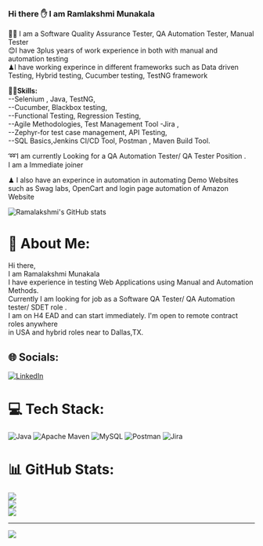 ### Hi there ✋ I am Ramlakshmi Munakala 
👩‍💻 I am a Software Quality Assurance Tester, QA Automation Tester, Manual Tester <br/>
😊I have 3plus years of work experience in both with  manual and automation testing <br/>
♟I have working experince in different frameworks such as Data driven Testing, Hybrid testing, Cucumber testing, TestNG framework<br/>


🤹‍♀️**Skills:** <br/>
--Selenium , Java, TestNG,<br/>
--Cucumber,  Blackbox testing,<br/>
--Functional Testing, Regression Testing,<br/>
--Agile Methodologies, Test Management Tool -Jira ,<br/>
--Zephyr-for test case management, API Testing,<br/>
--SQL Basics,Jenkins CI/CD Tool, Postman , Maven Build Tool.<br/>

➿I am currently Looking for a QA Automation Tester/ QA Tester Position .<br/>
 I am a Immediate joiner<br/>

♟ I also have an experince in automation in automating Demo Websites such as Swag labs, OpenCart and login page automation of Amazon Website<br/>


![Ramalakshmi's GitHub stats](https://github-readme-stats.vercel.app/api?username=munakalaramalakshmi&show_icons=true&theme=radical)
# 💫 About Me:
Hi there, <br>I am Ramalakshmi Munakala<br>I have experience in testing Web Applications using Manual and Automation Methods.<br>Currently I am looking for job as a Software QA Tester/ QA Automation tester/ SDET role .<br> I am on H4 EAD and can start immediately. I'm open to remote contract roles anywhere<br> in USA and hybrid roles near to Dallas,TX.


## 🌐 Socials:
[![LinkedIn](https://img.shields.io/badge/LinkedIn-%230077B5.svg?logo=linkedin&logoColor=white)](https://linkedin.com/in/RamaLakshmiMunakala) 

# 💻 Tech Stack:
![Java](https://img.shields.io/badge/java-%23ED8B00.svg?style=for-the-badge&logo=openjdk&logoColor=white) ![Apache Maven](https://img.shields.io/badge/Apache%20Maven-C71A36?style=for-the-badge&logo=Apache%20Maven&logoColor=white) ![MySQL](https://img.shields.io/badge/mysql-%2300000f.svg?style=for-the-badge&logo=mysql&logoColor=white) ![Postman](https://img.shields.io/badge/Postman-FF6C37?style=for-the-badge&logo=postman&logoColor=white) ![Jira](https://img.shields.io/badge/jira-%230A0FFF.svg?style=for-the-badge&logo=jira&logoColor=white)
# 📊 GitHub Stats:
![](https://github-readme-stats.vercel.app/api?username=munakalaramalakshmi&theme=dark&hide_border=false&include_all_commits=false&count_private=false)<br/>
![](https://github-readme-streak-stats.herokuapp.com/?user=munakalaramalakshmi&theme=dark&hide_border=false)<br/>
![](https://github-readme-stats.vercel.app/api/top-langs/?username=munakalaramalakshmi&theme=dark&hide_border=false&include_all_commits=false&count_private=false&layout=compact)

---
[![](https://visitcount.itsvg.in/api?id=munakalaramalakshmi&icon=0&color=0)](https://visitcount.itsvg.in)

<!-- Proudly created with GPRM ( https://gprm.itsvg.in ) -->



<!---
![Ramalaklshmi GitHub stats](https://github-readme-stats.vercel.app/api?username=munakalaramalakshmi
&show=reviews,discussions_started,discussions_answered,prs_merged,prs_merged_percentage).
--->
